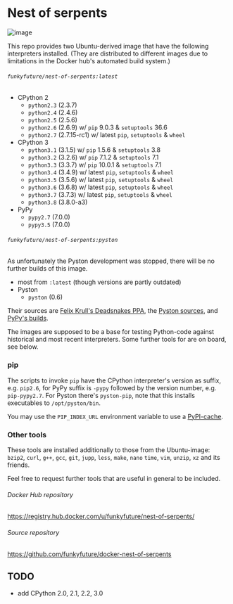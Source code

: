 # Nest of serpents

![image](http://i2.mirror.co.uk/incoming/article2357510.ece/ALTERNATES/s1200/The-Monty-Python-team-imitate-journalist-and-broadcaster-Alan-Whicker.jpg)

This repo provides two Ubuntu-derived image that have the following interpreters
installed. (They are distributed to different images due to limitations in the
Docker hub's automated build system.)

###### `funkyfuture/nest-of-serpents:latest`

  - CPython 2
    - `python2.3` (2.3.7)
    - `python2.4` (2.4.6)
    - `python2.5` (2.5.6)
    - `python2.6` (2.6.9) w/ `pip` 9.0.3 & `setuptools` 36.6
    - `python2.7` (2.7.15-rc1) w/ latest `pip`, `setuptools` & `wheel`
  - CPython 3
    - `python3.1` (3.1.5) w/ `pip` 1.5.6 & `setuptools` 3.8
    - `python3.2` (3.2.6) w/ `pip` 7.1.2 & `setuptools` 7.1
    - `python3.3` (3.3.7) w/ `pip` 10.0.1 & `setuptools` 7.1
    - `python3.4` (3.4.9) w/ latest `pip`, `setuptools` & `wheel`
    - `python3.5` (3.5.6) w/ latest `pip`, `setuptools` & `wheel`
    - `python3.6` (3.6.8) w/ latest `pip`, `setuptools` & `wheel`
    - `python3.7` (3.7.3) w/ latest `pip`, `setuptools` & `wheel`
    - `python3.8` (3.8.0-a3)
  - PyPy
    - `pypy2.7` (7.0.0)
    - `pypy3.5` (7.0.0)

###### `funkyfuture/nest-of-serpents:pyston`

As unfortunately the Pyston development was stopped, there will be no further
builds of this image.

  - most from `:latest` (though versions are partly outdated)
  - Pyston
    - `pyston` (0.6)

Their sources are
[Felix Krull's Deadsnakes PPA](https://launchpad.net/~deadsnakes/+archive/ubuntu/ppa),
the [Pyston sources](https://github.com/dropbox/pyston),
and [PyPy's builds](http://pypy.org/download.html).

The images are supposed to be a base for testing Python-code against historical
and most recent interpreters. Some further tools for are on board, see below.

### pip

The scripts to invoke `pip` have the CPython interpreter's version as suffix,
e.g. `pip2.6`, for PyPy suffix is `-pypy` followed by the version number, e.g.
`pip-pypy2.7`.
For Pyston there's `pyston-pip`, note that this installs executables to
`/opt/pyston/bin`.

You may use the `PIP_INDEX_URL` environment variable to use a
[PyPI-cache](http://doc.devpi.net/latest/quickstart-pypimirror.html).

### Other tools

These tools are installed additionally to those from the Ubuntu-image:
`bzip2`, `curl`, `g++`, `gcc`, `git`, `jupp`, `less`, `make`, `nano` `time`,
`vim`, `unzip`, `xz` and its friends.

Feel free to request further tools that are useful in general to be included.


###### Docker Hub repository

https://registry.hub.docker.com/u/funkyfuture/nest-of-serpents/

###### Source repository

https://github.com/funkyfuture/docker-nest-of-serpents


## TODO

- add CPython 2.0, 2.1, 2.2, 3.0
